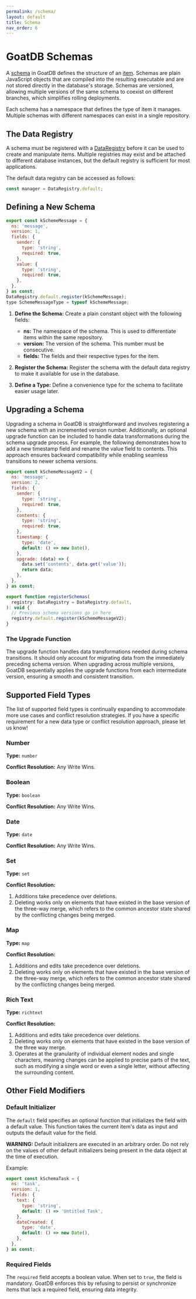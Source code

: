 ```yaml
---
permalink: /schema/
layout: default
title: Schema
nav_order: 6
---
```


# GoatDB Schemas

A [schema](/concepts) in GoatDB defines the structure of an [item](/concepts).
Schemas are plain JavaScript objects that are compiled into the resulting
executable and are not stored directly in the database's storage. Schemas are
versioned, allowing multiple versions of the same schema to coexist on different
branches, which simplifies rolling deployments.

Each schema has a namespace that defines the type of item it manages. Multiple
schemas with different namespaces can exist in a single repository.

## The Data Registry

A schema must be registered with a
[DataRegistry](https://github.com/goatplatform/goatdb/blob/main/cfds/base/data-registry.ts)
before it can be used to create and manipulate items. Multiple registries may
exist and be attached to different database instances, but the default registry
is sufficient for most applications.

The default data registry can be accessed as follows:

```javascript
const manager = DataRegistry.default;
```

## Defining a New Schema

```javascript
export const kSchemeMessage = {
  ns: 'message',
  version: 1,
  fields: {
    sender: {
      type: 'string',
      required: true,
    },
    value: {
      type: 'string',
      required: true,
    },
  },
} as const;
DataRegistry.default.register(kSchemeMessage);
type SchemeMessageType = typeof kSchemeMessage;
```

1. **Define the Schema:** Create a plain constant object with the following
   fields:

   - **ns:** The namespace of the schema. This is used to differentiate items
     within the same repository.
   - **version:** The version of the schema. This number must be consecutive.
   - **fields:** The fields and their respective types for the item.

2. **Register the Schema:** Register the schema with the default data registry
   to make it available for use in the database.

3. **Define a Type:** Define a convenience type for the schema to facilitate
   easier usage later.

## Upgrading a Schema

Upgrading a schema in GoatDB is straightforward and involves registering a new
schema with an incremented version number. Additionally, an optional upgrade
function can be included to handle data transformations during the schema
upgrade process. For example, the following demonstrates how to add a new
timestamp field and rename the value field to contents. This approach ensures
backward compatibility while enabling seamless transitions to newer schema
versions.

```javascript
export const kSchemeMessageV2 = {
  ns: 'message',
  version: 2,
  fields: {
    sender: {
      type: 'string',
      required: true,
    },
    contents: {
      type: 'string',
      required: true,
    },
    timestamp: {
      type: 'date',
      default: () => new Date(),
    },
    upgrade: (data) => {
      data.set('contents', data.get('value'));
      return data;
    },
  },
} as const;

export function registerSchemas(
  registry: DataRegistry = DataRegistry.default,
): void {
  // Previous schema versions go in here
  registry.default.register(kSchemeMessageV2);
}
```

### The Upgrade Function

The upgrade function handles data transformations needed during schema
transitions. It should only account for migrating data from the immediately
preceding schema version. When upgrading across multiple versions, GoatDB
sequentially applies the upgrade functions from each intermediate version,
ensuring a smooth and consistent transition.

## Supported Field Types

The list of supported field types is continually expanding to accommodate more
use cases and conflict resolution strategies. If you have a specific requirement
for a new data type or conflict resolution approach, please let us know!

### Number

**Type:** `number`

**Conflict Resolution:** Any Write Wins.

### Boolean

**Type:** `boolean`

**Conflict Resolution:** Any Write Wins.

### Date

**Type:** `date`

**Conflict Resolution:** Any Write Wins.

### Set

**Type:** `set`

**Conflict Resolution:**

1. Additions take precedence over deletions.
2. Deleting works only on elements that have existed in the base version of the
   three-way merge, which refers to the common ancestor state shared by the
   conflicting changes being merged.

### Map

**Type:** `map`

**Conflict Resolution:**

1. Additions and edits take precedence over deletions.
2. Deleting works only on elements that have existed in the base version of the
   three-way merge, which refers to the common ancestor state shared by the
   conflicting changes being merged.

### Rich Text

**Type:** `richtext`

**Conflict Resolution:**

1. Additions and edits take precedence over deletions.
2. Deleting works only on elements that have existed in the base version of the
   three way merge.
3. Operates at the granularity of individual element nodes and single
   characters, meaning changes can be applied to precise parts of the text, such
   as modifying a single word or even a single letter, without affecting the
   surrounding content.

## Other Field Modifiers

### Default Initializer

The `default` field specifies an optional function that initializes the field
with a default value. This function takes the current item's data as input and
outputs the default value for the field.

**WARNING:** Default initializers are executed in an arbitrary order. Do not
rely on the values of other default initializers being present in the data
object at the time of execution.

Example:

```javascript
export const kSchemaTask = {
  ns: 'task',
  version: 1,
  fields: {
    text: {
      type: 'string',
      default: () => 'Untitled Task',
    },
    dateCreated: {
      type: 'date',
      default: () => new Date(),
    },
  },
} as const;
```

### Required Fields

The `required` field accepts a boolean value. When set to `true`, the field is
mandatory. GoatDB enforces this by refusing to persist or synchronize items that
lack a required field, ensuring data integrity.
